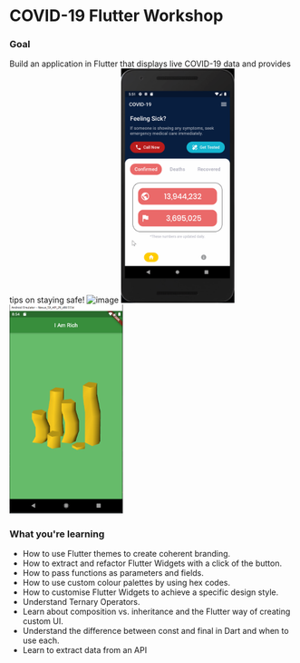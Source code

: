 # COVID-19 Flutter Workshop

### Goal

Build an application in Flutter that displays live COVID-19 data and provides tips on staying safe!
![image](https://drive.google.com/uc?export=view&id=1mOCJj92O87STpwNxUz5rjDY9ATaewbok)
<img src="https://github.com/raahimid/Flutter-Projects/blob/master/images/COVID-19%20App.gif" width="200">
<img src="https://github.com/raahimid/Flutter-Projects/blob/master/images/iamrich.png" width="200">




### What you're learning 
*  How to use Flutter themes to create coherent branding.
*  How to extract and refactor Flutter Widgets with a click of the button.
*  How to pass functions as parameters and fields.
*  How to use custom colour palettes by using hex codes.
*  How to customise Flutter Widgets to achieve a specific design style.
*  Understand Ternary Operators.
*  Learn about composition vs. inheritance and the Flutter way of creating custom UI.
*  Understand the difference between const and final in Dart and when to use each.
*  Learn to extract data from an API
